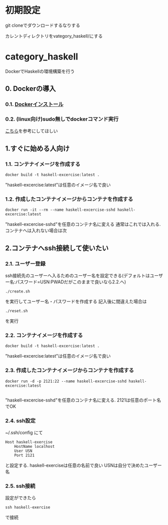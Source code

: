 # 初期設定
git cloneでダウンロードするなりする

カレントディレクトリをvategory_haskell/にする

# category_haskell

DockerでHaskellの環境構築を行う

## 0. Dockerの導入
### 0.1. [Dockerインストール](https://and-engineer.com/articles/Yb2imhEAACMAhjUx#heading3-18)

### 0.2. (linux向け)sudo無しでdockerコマンド実行
[こちら](https://qiita.com/katoyu_try1/items/1bdaaad9f64af86bbfb7)を参考にしてほしい

## 1.すぐに始める人向け
### 1.1. コンテナイメージを作成する

```
docker build -t haskell-excercise:latest .
```
"haskell-excercise:latest"は任意のイメージ名で良い

### 1.2. 作成したコンテナイメージからコンテナを作成する

```
docker run -it --rm --name haskell-excercise-sshd haskell-excercise:latest 
```
"haskell-excercise-sshd"を任意のコンテナ名に変える
通常はこれでは入れる. コンテナへは入れない場合は次


## 2.コンテナへssh接続して使いたい

### 2.1. ユーザー登録
ssh接続先のユーザーへ入るためのユーザー名を設定できる(デフォルトはユーザー名:パスワード=USN:PWADだがこのままで良いなら2.2.へ)
```
./create.sh
```
を実行してユーザー名・パスワードを作成する
記入後に間違えた場合は
```
./reset.sh
```
を実行

### 2.2. コンテナイメージを作成する

```
docker build -t haskell-excercise:latest .
```
"haskell-excercise:latest"は任意のイメージ名で良い

### 2.3.  作成したコンテナイメージからコンテナを作成する

```
docker run -d -p 2121:22 --name haskell-excercise-sshd haskell-excercise:latest 
 
```
"haskell-excercise-sshd"を任意のコンテナ名に変える.
2121は任意のポート名でOK


### 2.4. ssh設定
~/.ssh/config にて

```
Host haskell-exercise
	HostName localhost
	User USN
	Port 2121
```
と設定する.
haskell-exerciseは任意の名前で良い
USNは自分で決めたユーザー名

### 2.5. ssh接続
設定ができたら

```
ssh haskell-exercise
```
で接続
